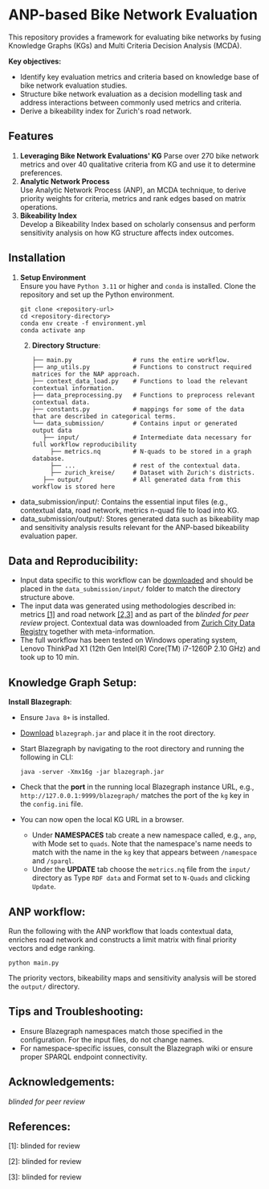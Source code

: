 # ANP-based Bike Network Evaluation

This repository provides a framework for evaluating bike networks by fusing Knowledge Graphs (KGs) and Multi Criteria Decision Analysis (MCDA).

**Key objectives:**
- Identify key evaluation metrics and criteria based on knowledge base of bike network evaluation studies.
- Structure bike network evaluation as a decision modelling task and address interactions between commonly used metrics and criteria.
- Derive a bikeability index for Zurich's road network.

## Features

1. **Leveraging Bike Network Evaluations' KG**
   Parse over 270 bike network metrics and over 40 qualitative criteria from KG and use it to determine preferences.
2. **Analytic Network Process**  
   Use Analytic Network Process (ANP), an MCDA technique, to derive priority weights for criteria, metrics and rank edges based on matrix operations.
3. **Bikeability Index**  
   Develop a Bikeability Index based on scholarly consensus and perform sensitivity analysis on how KG structure affects index outcomes.

## Installation

1. **Setup Environment**  
   Ensure you have `Python 3.11` or higher and `conda` is installed.
   Clone the repository and set up the Python environment.

   ```
   git clone <repository-url>
   cd <repository-directory>
   conda env create -f environment.yml
   conda activate anp
    ```

   2. **Directory Structure**:
      ```
      ├── main.py                 # runs the entire workflow.
      ├── anp_utils.py            # Functions to construct required matrices for the NAP approach.
      ├── context_data_load.py    # Functions to load the relevant contextual information.
      ├── data_preprocessing.py   # Functions to preprocess relevant contextual data.
      ├── constants.py            # mappings for some of the data that are described in categorical terms.
      └── data_submission/        # Contains input or generated output data
         ├── input/               # Intermediate data necessary for full workflow reproducibility
           ├── metrics.nq         # N-quads to be stored in a graph database.
           ├── ...                # rest of the contextual data.
           ├── zurich_kreise/     # Dataset with Zurich's districts.
         ├── output/              # All generated data from this workflow is stored here
      ```
- data_submission/input/: Contains the essential input files (e.g., contextual data, road network, metrics n-quad file to load into KG.
- data_submission/output/: Stores generated data such as bikeability map and sensitivity analysis results relevant for the ANP-based bikeability evaluation paper.

## Data and Reproducibility:

   - Input data specific to this workflow can be [downloaded](https://doi.org/10.5281/zenodo.14839760) and should be placed in the `data_submission/input/` folder to match the directory structure above.
   - The input data was generated using methodologies described in: metrics [[1]](#references) and road network [[2,3]](#references) and as part of the _blinded for peer review_ project. Contextual data was downloaded from [Zurich City Data Registry](https://data.stadt-zuerich.ch/) together with meta-information. 
   - The full workflow has been tested on Windows operating system, Lenovo ThinkPad X1 (12th Gen Intel(R) Core(TM) i7-1260P 2.10 GHz) and took up to 10 min.

## Knowledge Graph Setup:

**Install Blazegraph**:
- Ensure `Java 8+` is installed.
- [Download](https://github.com/blazegraph/database/releases/tag/BLAZEGRAPH_2_1_6_RC) `blazegraph.jar` and place it in the root directory.
- Start Blazegraph by navigating to the root directory and running the following in CLI:

  ```
  java -server -Xmx16g -jar blazegraph.jar
  ```
  
- Check that the **port** in the running local Blazegraph instance URL, e.g., `http://127.0.0.1:9999/blazegraph/` matches the port of the `kg` key in the `config.ini` file.
- You can now open the local KG URL in a browser. 
  - Under **NAMESPACES** tab create a new namespace called, e.g., `anp`, with Mode set to `quads`. Note that the namespace's name needs to match with the name in the `kg` key that appears between `/namespace` and `/sparql`. 
  - Under the **UPDATE** tab choose the `metrics.nq` file from the `input/` directory as Type `RDF data` and Format set to `N-Quads` and clicking `Update`. 

## ANP workflow:

Run the following with the ANP workflow that loads contextual data, enriches road network and constructs a limit matrix with final priority vectors and edge ranking. 
    
  ```
  python main.py
  ```

The priority vectors, bikeability maps and sensitivity analysis will be stored the `output/` directory.

## Tips and Troubleshooting:

- Ensure Blazegraph namespaces match those specified in the configuration. For the input files, do not change names.
- For namespace-specific issues, consult the Blazegraph wiki or ensure proper SPARQL endpoint connectivity.

## Acknowledgements:
_blinded for peer review_

## References:

[1]: blinded for review

[2]: blinded for review

[3]: blinded for review